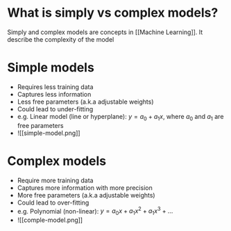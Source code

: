 # What is simply vs complex models?
Simply and complex models are concepts in [[Machine Learning]]. It describe the complexity of the model

# Simple models
- Requires less training data
- Captures less information
- Less free parameters (a.k.a adjustable weights)
- Could lead to under-fitting
- e.g. Linear model (line or hyperplane): $y = a_0 + a_1 x$, where $a_0$ and $a_1$ are free parameters
- ![[simple-model.png]]
# Complex models
- Require more training data
- Captures more information with more precision
- More free parameters (a.k.a adjustable weights)
- Could lead to over-fitting
- e.g. Polynomial (non-linear): $y = a_0 x + a_1 x^2 + a_1 x^3 + \dots$
- ![[comple-model.png]]